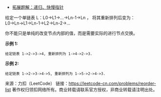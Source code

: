 * [拓展题解：递归、快慢指针](https://leetcode-cn.com/problems/reorder-list/solution/xiang-xi-tong-su-de-si-lu-fen-xi-duo-jie-fa-by-34/)

给定一个单链表 L：L0→L1→…→Ln-1→Ln ，
将其重新排列后变为： L0→Ln→L1→Ln-1→L2→Ln-2→…

你不能只是单纯的改变节点内部的值，而是需要实际的进行节点交换。

**示例 1:**
```
给定链表 1->2->3->4, 重新排列为 1->4->2->3.
```
**示例 2:**
```
给定链表 1->2->3->4->5, 重新排列为 1->5->2->4->3.
```
来源：力扣（LeetCode）
链接：https://leetcode-cn.com/problems/reorder-list
著作权归领扣网络所有。商业转载请联系官方授权，非商业转载请注明出处。
